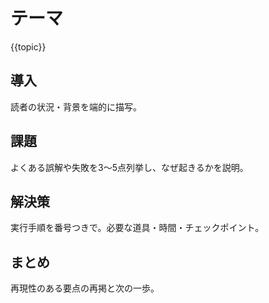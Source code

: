 ﻿# テーマ
{{topic}}

## 導入
読者の状況・背景を端的に描写。

## 課題
よくある誤解や失敗を3〜5点列挙し、なぜ起きるかを説明。

## 解決策
実行手順を番号つきで。必要な道具・時間・チェックポイント。

## まとめ
再現性のある要点の再掲と次の一歩。
